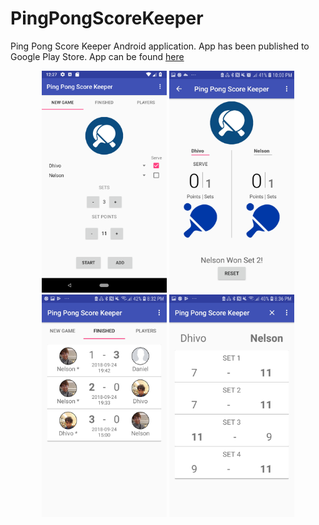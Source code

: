 # PingPongScoreKeeper
Ping Pong Score Keeper Android application. App has been published to Google Play Store. App can be found [here](https://play.google.com/store/apps/details?id=me.dhivo.android.pingpongmatchtracker)


<div align="center">
  <img src="https://github.com/DhivoGnani/PingPongScoreKeeper/blob/master/screenshots/NewGame.png" width="200px"/>
  <img src="https://github.com/DhivoGnani/PingPongScoreKeeper/blob/master/screenshots/Screenshot_20180924-220047_Ping%20Pong%20Score%20Keeper.jpg" width="200px" />
<img src="https://github.com/DhivoGnani/PingPongScoreKeeper/blob/master/screenshots/Screenshot_20180924-203220_Ping%20Pong%20Score%20Keeper.jpg" width="200px">
<img src="https://github.com/DhivoGnani/PingPongScoreKeeper/blob/master/screenshots/Screenshot_20180924-203651_Ping%20Pong%20Score%20Keeper.jpg" width="200px">
</div>
